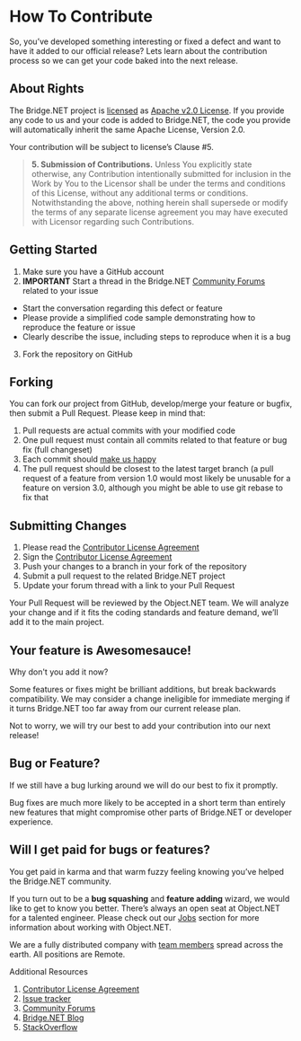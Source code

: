 # How To Contribute

So, you’ve developed something interesting or fixed a defect and want to have it added to our official release? Lets learn about the contribution process so we can get your code baked into the next release.

## About Rights

The Bridge.NET project is [licensed](https://github.com/bridgedotnet/Foundation/blob/master/LICENSE) as [Apache v2.0 License](http://www.apache.org/licenses/LICENSE-2.0). If you provide any code to us and your code is added to Bridge.NET, the code you provide will automatically inherit the same Apache License, Version 2.0.

Your contribution will be subject to license’s Clause #5.

> **5. Submission of Contributions.** Unless You explicitly state otherwise, any Contribution intentionally submitted for inclusion in the Work by You to the Licensor shall be under the terms and conditions of this License, without any additional terms or conditions. Notwithstanding the above, nothing herein shall supersede or modify the terms of any separate license agreement you may have executed with Licensor regarding such Contributions.

## Getting Started

1. Make sure you have a GitHub account
2. **IMPORTANT** Start a thread in the Bridge.NET [Community Forums](http://forums.bridge.net) related to your issue
 - Start the conversation regarding this defect or feature
 - Please provide a simplified code sample demonstrating how to reproduce the feature or issue
 - Clearly describe the issue, including steps to reproduce when it is a bug
3. Fork the repository on GitHub

## Forking

You can fork our project from GitHub, develop/merge your feature or bugfix, then submit a Pull Request. Please keep in mind that:

1. Pull requests are actual commits with your modified code
2. One pull request must contain all commits related to that feature or bug fix (full changeset)
3. Each commit should [make us happy](http://bridge.net/kb/what-is-a-happy-commit/)
4. The pull request should be closest to the latest target branch (a pull request of a feature from version 1.0 would most likely be unusable for a feature on version 3.0, although you might be able to use git rebase to fix that

## Submitting Changes

1. Please read the [Contributor License Agreement](http://bridge.net/cla/)
2. Sign the [Contributor License Agreement](http://goo.gl/forms/CvDFLA3EPO)
3. Push your changes to a branch in your fork of the repository
4. Submit a pull request to the related Bridge.NET project
5. Update your forum thread with a link to your Pull Request

Your Pull Request will be reviewed by the Object.NET team. We will analyze your change and if it fits the coding standards and feature demand, we’ll add it to the main project.

## Your feature is Awesomesauce!

Why don't you add it now?

Some features or fixes might be brilliant additions, but break backwards compatibility. We may consider a change ineligible for immediate merging if it turns Bridge.NET too far away from our current release plan.

Not to worry, we will try our best to add your contribution into our next release!

## Bug or Feature?

If we still have a bug lurking around we will do our best to fix it promptly.

Bug fixes are much more likely to be accepted in a short term than entirely new features that might compromise other parts of Bridge.NET or developer experience.

## Will I get paid for bugs or features?

You get paid in karma and that warm fuzzy feeling knowing you’ve helped the Bridge.NET community.

If you turn out to be a **bug squashing** and **feature adding** wizard, we would like to get to know you better. There’s always an open seat at Object.NET for a talented engineer. Please check out our [Jobs](http://bridge.net/jobs/) section for more information about working with Object.NET.

We are a fully distributed company with [team members](http://object.net/#team) spread across the earth. All positions are Remote.

Additional Resources

1. [Contributor License Agreement](http://bridge.net/cla)
2. [Issue tracker](https://github.com/bridgedotnet/Foundation/issues)
3. [Community Forums](http://forums.bridge.net/)
4. [Bridge.NET Blog](http://bridge.net/blog/)
5. [StackOverflow](http://stackoverflow.com/questions/tagged/bridge.net)